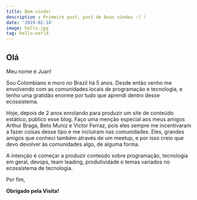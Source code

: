 ```yaml
---
title: Bem-vindo!
description : Primeiro post, post de boas vindas :) !
date: '2019-02-14'
image: hello.jpg
tag: hello-world
---
```


## Olá

Meu nome é Juan!

Sou Colombiano e moro no Brazil há 5 anos. Desde então venho me envolvendo com as comunidades locais de programação e tecnologia, e tenho uma gratidão enorme por tudo que aprendi dentro desse ecossistema.

Hoje, depois de 2 anos enrolando para produzir um site de conteúdo estático, publico esse blog. Faço uma menção especial aos meus amigos Arthur Braga, Beto Muniz e Victor Ferraz, pois eles sempre me incentivaram a fazer coisas desse tipo e me incluiram nas comunidades. Eles, grandes amigos que conheci também através de um meetup, e por isso creio que devo devolver às comunidades algo, de alguma forma.

A intenção é começar a produzir conteúdo sobre programação, tecnologia em geral, devops, team leading, produtividade e temas variados no ecossistema de tecnologia.

Por fim,

**Obrigado pela Visita!**
